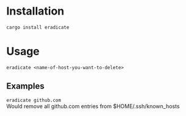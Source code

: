 # Installation
```cargo install eradicate```

# Usage

```eradicate <name-of-host-you-want-to-delete>```

## Examples

```eradicate github.com```  
Would remove all github.com entries from $HOME/.ssh/known_hosts
